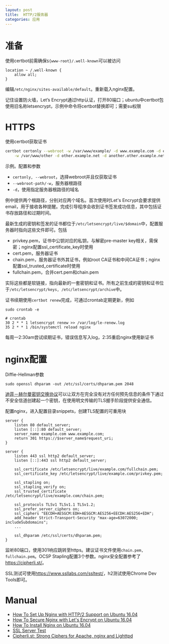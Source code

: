 ```yaml
---
layout: post
title:  HTTP/2服务器
categories: 应用
---
```


# 准备
使用certbot前需确保`${www-root}/.well-known`可以被访问

~~~
location ~ /.well-known {
    allow all;
}
~~~
编辑`/etc/nginx/sites-available/default`。重新载入nginx配置。

记住设置防火墙，Let’s Encrypt通过http认证，打开80端口；ubuntu中certbot包使用旧名称letsencrypt，示例中命令将certbot替换即可；需要su权限

# HTTPS
使用certbot获取证书

~~~bash
certbot certonly --webroot -w /var/www/example/ -d www.example.com -d example.com \
    -w /var/www/other -d other.example.net -d another.other.example.net
~~~
示例。配置和参数

+ `certonly, --webroot`，选择webroot并且仅获取证书
+ `--webroot-path/-w`，服务器根路径
+ `-d`，使用指定服务器根路径的域名

例中提供两个根路径，分别对应两个域名。首次使用时Let's Encrypt会要求提供email，用于接收各种提醒。完成引导程序会收到证书签发成功信息，其中包括证书存放路径和过期时间。

最新生成的密钥和签发的证书都位于`/etc/letsencrypt/live/$domain`中，配置服务器时指向这些文件即可。包括

+ privkey.pem，证书中公钥对应的私钥，与解密pre-master key相关，需保密；nginx配置ssl_certificate_key时使用
+ cert.pem，服务器证书
+ chain.pem，服务器证书外其证书，例如root CA证书和中间CA证书；nginx配置ssl_trusted_certificate时使用
+ fullchain.pem，合并cert.pem和chain.pem

实际这些都是软链接，指向最新的一套密钥和证书。所有之前生成的密钥和证书位于`/etc/letsencrypt/keys, /etc/letsencrypt/archive`中。

证书续期使用`certbot renew`完成，可通过crontab定期更新，例如

~~~
sudo crontab -e

# crontab
30 2 * * 1 letsencrypt renew >> /var/log/le-renew.log
35 2 * * 1 /bin/systemctl reload nginx
~~~
每周一2:30am尝试续期证书，错误信息写入log，2:35重启nginx使用新证书

# nginx配置
Diffie-Hellman参数

~~~
sudo openssl dhparam -out /etc/ssl/certs/dhparam.pem 2048
~~~
[迪菲－赫尔曼密钥交换协议][d-h]可以让双方在完全没有对方任何预先信息的条件下通过不安全信道创建起一个密钥，在使用明文传输的TLS握手阶段提供安全通信。

配置nginx，进入配置目录snippets，创建TLS配置的可重用块

~~~
server {
    listen 80 default_server;
    listen [::]:80 default_server;
    server_name example.com www.example.com;
    return 301 https://$server_name$request_uri;
}

server {
    listen 443 ssl http2 default_server;
    listen [::]:443 ssl http2 default_server;

    ssl_certificate /etc/letsencrypt/live/example.com/fullchain.pem;
    ssl_certificate_key /etc/letsencrypt/live/example.com/privkey.pem;

    ssl_stapling on;
    ssl_stapling_verify on;
    ssl_trusted_certificate /etc/letsencrypt/live/example.com/chain.pem;

    ssl_protocols TLSv1 TLSv1.1 TLSv1.2;
    ssl_prefer_server_ciphers on;
    ssl_ciphers "EECDH+AESGCM:EDH+AESGCM:AES256+EECDH:AES256+EDH";
    add_header Strict-Transport-Security "max-age=63072000; includeSubdomains";
    ...

    ssl_dhparam /etc/ssl/certs/dhparam.pem;
}
~~~
监听80端口，使用301响应跳转至https。建议证书文件使用`chain.pem, fullchain.pem`。OCSP Stapling配置3个参数。nginx安全配置参考了<https://cipherli.st/>。

SSL测试可使用<https://www.ssllabs.com/ssltest/>，h2测试使用Chrome Dev Tools即可。


# Manual
+ [How To Set Up Nginx with HTTP/2 Support on Ubuntu 16.04](https://www.digitalocean.com/community/tutorials/how-to-set-up-nginx-with-http-2-support-on-ubuntu-16-04 "How To Set Up Nginx with HTTP/2 Support on Ubuntu 16.04")
+ [How To Secure Nginx with Let's Encrypt on Ubuntu 16.04](https://www.digitalocean.com/community/tutorials/how-to-secure-nginx-with-let-s-encrypt-on-ubuntu-16-04 "How To Secure Nginx with Let's Encrypt on Ubuntu 16.04")
+ [How To Install Nginx on Ubuntu 16.04](https://www.digitalocean.com/community/tutorials/how-to-install-nginx-on-ubuntu-16-04 "How To Install Nginx on Ubuntu 16.04")
+ [SSL Server Test](https://www.ssllabs.com/ssltest/ "SSL Server Test")
+ [Cipherli.st: Strong Ciphers for Apache, nginx and Lighttpd](https://cipherli.st/ "Cipherli.st: Strong Ciphers for Apache, nginx and Lighttpd")

[d-h]: http://zh.wikipedia.org/wiki/Diffie-Hellman "迪菲－赫尔曼密钥交换"
